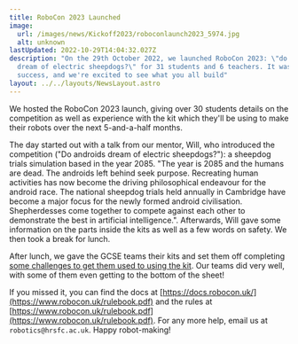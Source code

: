 ```yaml
---
title: RoboCon 2023 Launched
image: 
  url: /images/news/Kickoff2023/roboconlaunch2023_5974.jpg
  alt: unknown
lastUpdated: 2022-10-29T14:04:32.027Z
description: "On the 29th October 2022, we launched RoboCon 2023: \"do androids
  dream of electric sheepdogs?\" for 31 students and 6 teachers. It was a great
  success, and we're excited to see what you all build"
layout: ../../layouts/NewsLayout.astro
---
```

We hosted the RoboCon 2023 launch, giving over 30 students details on the competition as well as experience with the kit which they'll be using to make their robots over the next 5-and-a-half months.

T﻿he day started out with a talk from our mentor, Will, who introduced the competition ("Do androids dream of electric sheepdogs?"): a sheepdog trials simulation based in the year 2085. "The year is 2085 and the humans are dead. The androids left behind seek purpose.
Recreating human activities has now become the driving philosophical endeavour for the
android race. The national sheepdog trials held annually in Cambridge have become a major
focus for the newly formed android civilisation. Shepherdesses come together to compete
against each other to demonstrate the best in artificial intelligence.". Afterwards, Will gave some information on the parts inside the kits as well as a few words on safety. We then took a break for lunch.

A﻿fter lunch, we gave the GCSE teams their kits and set them off completing [some challenges to get them used to using the kit](https://www.robocon.uk/challenges.pdf/). Our teams did very well, with some of them even getting to the bottom of the sheet!

I﻿f you missed it, you can find the docs at [https://docs.robocon.uk/](https://www.robocon.uk/rulebook.pdf) and the rules at [https://www.robocon.uk/rulebook.pdf](https://www.robocon.uk/rulebook.pdf). For any more help, email us at `robotics@hrsfc.ac.uk`. Happy robot-making!